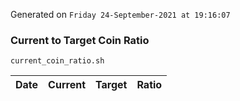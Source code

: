 Generated on `Friday 24-September-2021 at 19:16:07`

### Current to Target Coin Ratio
`current_coin_ratio.sh`

Date|Current|Target|Ratio
---|---|---|---
